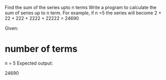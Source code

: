Find the sum of the series upto n terms
Write a program to calculate the sum of series up to n term. For example, if n =5 the series will become 2 + 22 + 222 + 2222 + 22222 = 24690

Given:

# number of terms
n = 5
Expected output:

24690